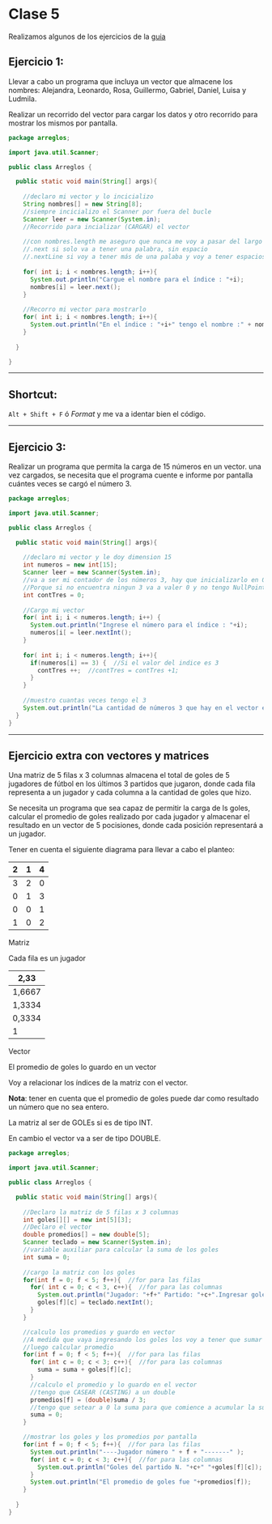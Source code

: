 # Clase 5

Realizamos algunos de los ejercicios de la [guia](https://github.com/eugenia1984/diploUTNVM-PoloTIC-SiliconMisiones-Java/tree/main/polotic_siliconmisiones/guia3_vectores_matrices)

## Ejercicio 1:

Llevar a cabo un programa que incluya un vector que almacene los nombres: Alejandra, Leonardo, Rosa, Guillermo, Gabriel, Daniel, Luisa y Ludmila.

Realizar un recorrido del vector para cargar los datos y otro recorrido para mostrar los mismos por pantalla.

```JAVA
package arreglos;

import java.util.Scanner;

public class Arreglos {

  public static void main(String[] args){
  
    //declaro mi vector y lo incicializo
    String nombres[] = new String[8];
    //siempre incicializo el Scanner por fuera del bucle
    Scanner leer = new Scanner(System.in);
    //Recorrido para incializar (CARGAR) el vector
    
    //con nombres.length me aseguro que nunca me voy a pasar del largo de mi vector
    //.next si solo va a tener una palabra, sin espacio
    //.nextLine si voy a tener más de una palaba y voy a tener espacios entre palabras
    
    for( int i; i < nombres.length; i++){
      System.out.println("Cargue el nombre para el índice : "+i);
      nombres[i] = leer.next();
    }
    
    //Recorro mi vector para mostrarlo
    for( int i; i < nombres.length; i++){
      System.out.println("En el índice : "+i+" tengo el nombre :" + nombres[i]);
    }
     
  }

}

```

---

## Shortcut:

```Alt + Shift + F```  ó *Format* y me va a identar bien el código.

---

## Ejercicio 3:

Realizar un programa que permita la carga de 15 números en un vector. una vez cargados, se necesita que el programa cuente e informe por pantalla cuántes veces se cargó el número 3.

```JAVA
package arreglos;

import java.util.Scanner;

public class Arreglos {

  public static void main(String[] args){
  
    //declaro mi vector y le doy dimension 15
    int numeros = new int[15];
    Scanner leer = new Scanner(System.in);
    //va a ser mi contador de los números 3, hay que inicializarlo en 0
    //Porque si no encuentra ningun 3 va a valer 0 y no tengo NullPoint Exception
    int contTres = 0;
  
    //Cargo mi vector
    for( int i; i < numeros.length; i++) {
      System.out.println("Ingrese el número para el índice : "+i);
      numeros[i[ = leer.nextInt();
    }
    
    for( int i; i < numeros.length; i++){
      if(numeros[i] == 3) {  //Si el valor del indice es 3
        contTres ++;  //contTres = contTres +1;
      }
    }
    
    //muestro cuantas veces tengo el 3
    System.out.println("La cantidad de números 3 que hay en el vector es : " + contTres);
  }
}  
```

---

## Ejercicio extra con vectores y matrices

Una matriz de 5 filas x 3 columnas almacena el total de goles de 5 jugadores de fútbol en los últimos 3 partidos que jugaron, donde cada fila representa a un jugador y cada columna a la cantidad de goles que hizo.

Se necesita un programa que sea capaz de permitir la carga de ls goles, calcular el promedio de goles realizado por cada jugador y almacenar el resultado en un vector de 5 pocisiones, donde cada posición representará a un jugador.

Tener en cuenta el siguiente diagrama para llevar a cabo el planteo:

| 2 | 1 | 4 |
| - | - | - |
| 3 | 2 | 0 |
| 0 | 1 | 3 |
| 0 | 0 | 1 |
| 1 | 0 | 2 |

Matriz

Cada fila es un jugador

| 2,33 |
| ---- |
| 1,6667 |
| 1,3334 |
| 0,3334 |
| 1 |

Vector

El promedio de goles lo guardo en un vector

Voy a relacionar los índices de la matriz con el vector.


**Nota**: tener en cuenta que el promedio de goles puede dar como resultado un número que no sea entero.

La matriz al ser de GOLEs si es de tipo INT.

En cambio el vector va a ser de tipo DOUBLE.



```JAVA
package arreglos;

import java.util.Scanner;

public class Arreglos {

  public static void main(String[] args){
  
    //Declaro la matriz de 5 filas x 3 columnas
    int goles[][] = new int[5][3];
    //Declaro el vector
    double promedios[] = new double[5];
    Scanner teclado = new Scanner(System.in);
    //variable auxiliar para calcular la suma de los goles
    int suma = 0;
    
    //cargo la matriz con los goles
    for(int f = 0; f < 5; f++){  //for para las filas
      for( int c = 0; c < 3, c++){  //for para las columnas
        System.out.println("Jugador: "+f+" Partido: "+c+".Ingresar goles");
        goles[f][c] = teclado.nextInt();
      }
    }

    //calculo los promedios y guardo en vector
    //A medida que vaya ingresando los goles los voy a tener que sumar para 
    //luego calcular promedio
    for(int f = 0; f < 5; f++){  //for para las filas
      for( int c = 0; c < 3; c++){  //for para las columnas
        suma = suma + goles[f][c];
      }
      //calculo el promedio y lo guardo en el vector
      //tengo que CASEAR (CASTING) a un double
      promedios[f] = (double)suma / 3;
      //tengo que setear a 0 la suma para que comience a acumular la suma del proximo jugador
      suma = 0;
    }  

    //mostrar los goles y los promedios por pantalla
    for(int f = 0; f < 5; f++){  //for para las filas
      System.out.println("----Jugador número " + f + "-------" );
      for( int c = 0; c < 3; c++){  //for para las columnas
        System.out.println("Goles del partido N. "+c+" "+goles[f][c]);
      }
      System.out.println("El promedio de goles fue "+promedios[f]);
    }
    
  }
}  
```
